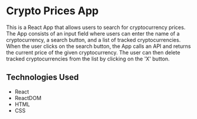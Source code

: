 # Crypto Prices App
This is a React App that allows users to search for cryptocurrency prices. The App consists of an input field where users can enter the name of a cryptocurrency, a search button, and a list of tracked cryptocurrencies. When the user clicks on the search button, the App calls an API and returns the current price of the given cryptocurrency. The user can then delete tracked cryptocurrencies from the list by clicking on the 'X' button.

## Technologies Used
- React
- ReactDOM
- HTML
- CSS